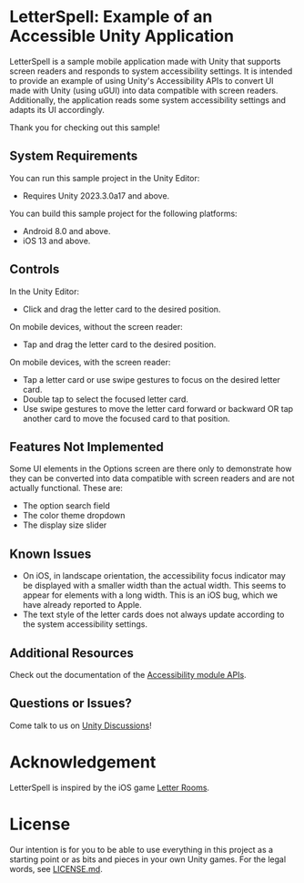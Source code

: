 # LetterSpell: Example of an Accessible Unity Application

LetterSpell is a sample mobile application made with Unity that supports screen readers and responds to system accessibility settings. It is intended to provide an example of using Unity's Accessibility APIs to convert UI made with Unity (using uGUI) into data compatible with screen readers. Additionally, the application reads some system accessibility settings and adapts its UI accordingly.

Thank you for checking out this sample!

## System Requirements

You can run this sample project in the Unity Editor:
* Requires Unity 2023.3.0a17 and above.

You can build this sample project for the following platforms:
* Android 8.0 and above.
* iOS 13 and above.

## Controls

In the Unity Editor:
* Click and drag the letter card to the desired position.

On mobile devices, without the screen reader:
* Tap and drag the letter card to the desired position.

On mobile devices, with the screen reader:
* Tap a letter card or use swipe gestures to focus on the desired letter card.
* Double tap to select the focused letter card.
* Use swipe gestures to move the letter card forward or backward OR tap another card to move the focused card to that position.

## Features Not Implemented

Some UI elements in the Options screen are there only to demonstrate how they can be converted into data compatible with screen readers and are not actually functional. These are:
* The option search field
* The color theme dropdown
* The display size slider

## Known Issues

* On iOS, in landscape orientation, the accessibility focus indicator may be displayed with a smaller width than the actual width. This seems to appear for elements with a long width. This is an iOS bug, which we have already reported to Apple.
* The text style of the letter cards does not always update according to the system accessibility settings.

## Additional Resources

Check out the documentation of the [Accessibility module APIs](https://docs.unity3d.com/2023.3/Documentation/ScriptReference/UnityEngine.AccessibilityModule.html).

## Questions or Issues?

Come talk to us on [Unity Discussions](https://discussions.unity.com/tag/Accessibility-Features)!

# Acknowledgement

LetterSpell is inspired by the iOS game [Letter Rooms](https://apps.apple.com/us/app/letter-rooms/id1563407977).

# License

Our intention is for you to be able to use everything in this project as a starting point or as bits and pieces in your own Unity games. For the legal words, see [LICENSE.md](LICENSE.md).
